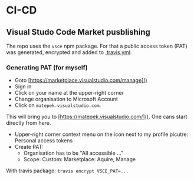 # CI-CD

## Visual Studo Code Market pusblishing

The repo uses the `vsce` npm package.
For that a public access token (PAT) was generated, encrypted and added to [.travis.yml](../.travis.yml).

### Generating PAT (for myself)

- Goto [https://marketplace.visualstudio.com/manage]()
- Sign in
- Click on your name at the upper-right corner
- Change organisation to Microsoft Account
- Click on `matepek.visualstudio.com`.

This will bring you to [https://matepek.visualstudio.com/](). One cans start directly from here.

- Upper-right corner context menu on the icon next to my profile picutre: Personal access tokens
- Create PAT:
  - Organisation has to be "All accessible ..."
  - Scope: Custom: Marketplace: Aquire, Manage

With travis package: `travis encrypt VSCE_PAT=...`
